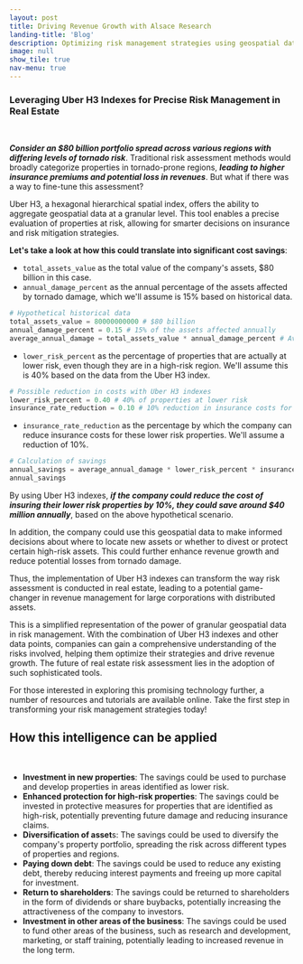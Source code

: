 ```yaml
---
layout: post
title: Driving Revenue Growth with Alsace Research
landing-title: 'Blog'
description: Optimizing risk management strategies using geospatial data
image: null
show_tile: true
nav-menu: true
---
```


### **Leveraging Uber H3 Indexes for Precise Risk Management in Real Estate**
<br>

***Consider an $80 billion portfolio spread across various regions with differing levels of tornado risk***. Traditional risk assessment methods would broadly categorize properties in tornado-prone regions, ***leading to higher insurance premiums and potential loss in revenues***. But what if there was a way to fine-tune this assessment?

Uber H3, a hexagonal hierarchical spatial index, offers the ability to aggregate geospatial data at a granular level. This tool enables a precise evaluation of properties at risk, allowing for smarter decisions on insurance and risk mitigation strategies.

**Let's take a look at how this could translate into significant cost savings**:


 * `total_assets_value` as the total value of the company's assets, $80 billion in this case.
 * `annual_damage_percent` as the annual percentage of the assets affected by tornado damage, which we'll assume is 15% based on historical data.




```python
# Hypothetical historical data
total_assets_value = 80000000000 # $80 billion
annual_damage_percent = 0.15 # 15% of the assets affected annually
average_annual_damage = total_assets_value * annual_damage_percent # Average insurance costs and repairs
```

 * `lower_risk_percent` as the percentage of properties that are actually at lower risk, even though they are in a high-risk region. We'll assume this is 40% based on the data from the Uber H3 index.

```python
# Possible reduction in costs with Uber H3 indexes
lower_risk_percent = 0.40 # 40% of properties at lower risk
insurance_rate_reduction = 0.10 # 10% reduction in insurance costs for lower risk properties
```
 * `insurance_rate_reduction` as the percentage by which the company can reduce insurance costs for these lower risk properties. We'll assume a reduction of 10%.

```python
# Calculation of savings
annual_savings = average_annual_damage * lower_risk_percent * insurance_rate_reduction
annual_savings
```

By using Uber H3 indexes, ***if the company could reduce the cost of insuring their lower risk properties by 10%, they could save around $40 million annually***, based on the above hypothetical scenario.

In addition, the company could use this geospatial data to make informed decisions about where to locate new assets or whether to divest or protect certain high-risk assets. This could further enhance revenue growth and reduce potential losses from tornado damage.

Thus, the implementation of Uber H3 indexes can transform the way risk assessment is conducted in real estate, leading to a potential game-changer in revenue management for large corporations with distributed assets.

This is a simplified representation of the power of granular geospatial data in risk management. With the combination of Uber H3 indexes and other data points, companies can gain a comprehensive understanding of the risks involved, helping them optimize their strategies and drive revenue growth. The future of real estate risk assessment lies in the adoption of such sophisticated tools.

For those interested in exploring this promising technology further, a number of resources and tutorials are available online. Take the first step in transforming your risk management strategies today!
<br>

## **How this intelligence can be applied**
<br>

 * **Investment in new properties**: The savings could be used to purchase and develop properties in areas identified as lower risk.
 * **Enhanced protection for high-risk properties**: The savings could be invested in protective measures for properties that are identified as high-risk, potentially preventing future damage and reducing insurance claims.
 * **Diversification of asset**s: The savings could be used to diversify the company's property portfolio, spreading the risk across different types of properties and regions.
 * **Paying down debt**: The savings could be used to reduce any existing debt, thereby reducing interest payments and freeing up more capital for investment.
 * **Return to shareholders**: The savings could be returned to shareholders in the form of dividends or share buybacks, potentially increasing the attractiveness of the company to investors.
 * **Investment in other areas of the business**: The savings could be used to fund other areas of the business, such as research and development, marketing, or staff training, potentially leading to increased revenue in the long term.